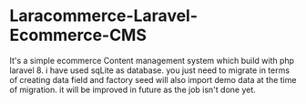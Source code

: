 # Laracommerce-Laravel-Ecommerce-CMS

It's a simple ecommerce Content management system which build with php laravel 8. i have used sqLite as database. you just need to migrate in terms of creating data field and factory seed will also import demo data at the time of migration. it will be improved in future as the job isn't done yet.
